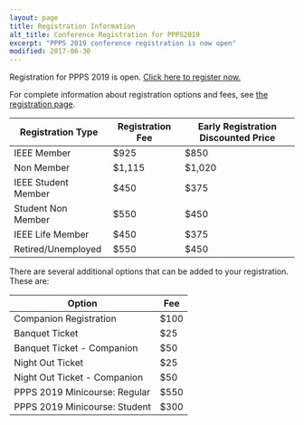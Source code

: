 ```yaml
---
layout: page
title: Registration Information
alt_title: Conference Registration for PPPS2019
excerpt: "PPPS 2019 conference registration is now open"
modified: 2017-06-30
---
```


Registration for PPPS 2019 is open. [Click here to register now.](http://www.cvent.com/d/b4q9tx)

For complete information about registration options and fees, see [the registration page](http://www.cvent.com/events/2019-ieee-pulsed-power-and-plasma-science-conference-ppps-2019-/fees-174d6fa9e68b4589a41fa87ba6e8f8c9.aspx).

| Registration Type | Registration Fee | Early Registration Discounted Price |
| ----------------- | ---------------- | ----------------------------------- |
| IEEE Member | $925 | $850 |
| Non Member | $1,115 | $1,020 |
| IEEE Student Member | $450 | $375 |
| Student Non Member | $550 | $450 |
| IEEE Life Member | $450 | $375 |
| Retired/Unemployed | $550 | $450 |

There are several additional options that can be added to your registration. These are:

| Option | Fee |
| ------ | --- |
| Companion Registration | $100 |
| Banquet Ticket | $25 |
| Banquet Ticket - Companion | $50 |
| Night Out Ticket | $25 | 
| Night Out Ticket - Companion | $50 |
| PPPS 2019 Minicourse: Regular | $550 |
| PPPS 2019 Minicourse: Student | $300 |

